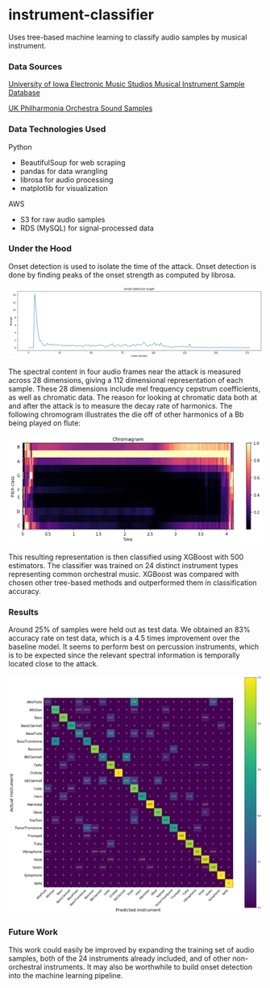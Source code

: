 # instrument-classifier
Uses tree-based machine learning to classify audio samples by musical instrument.

### Data Sources

[University of Iowa Electronic Music Studios Musical Instrument Sample Database](http://theremin.music.uiowa.edu/MIS-Pitches-2012)

[UK Philharmonia Orchestra Sound Samples](https://www.philharmonia.co.uk/explore/sound_samples)

### Data Technologies Used

Python

  - BeautifulSoup for web scraping
  - pandas for data wrangling
  - librosa for audio processing
  - matplotlib for visualization

AWS

 - S3 for raw audio samples
 - RDS (MySQL) for signal-processed data

### Under the Hood

Onset detection is used to isolate the time of the attack. Onset detection is done by finding peaks of the onset strength as computed by librosa.

![Onset Strength](onset.png)

The spectral content in four audio frames near the attack is measured across 28 dimensions, giving a 112 dimensional representation of each sample. These 28 dimensions include mel frequency cepstrum coefficients, as well as chromatic data. The reason for looking at chromatic data both at and after the attack is to measure the decay rate of harmonics. The following chromogram illustrates the die off of other harmonics of a Bb being played on flute:

![Chromagram](chromagram.png)

This resulting representation is then classified using XGBoost with 500 estimators.
The classifier was trained on 24 distinct instrument types representing common orchestral music. XGBoost was compared with chosen other tree-based methods and outperformed them in classification accuracy.


### Results

Around 25% of samples were held out as test data. We obtained an 83% accuracy rate on test data, which is a 4.5 times improvement over the baseline model. It seems to perform best on percussion instruments, which is to be expected since the relevant spectral information is temporally located close to the attack.

![Confusion Matrix](confusion_matrix.png)

### Future Work

This work could easily be improved by expanding the training set of audio samples, both of the 24 instruments already included, and of other non-orchestral instruments. It may also be worthwhile to build onset detection into the machine learning pipeline.
